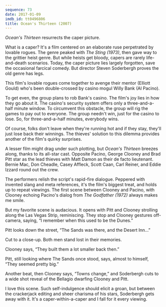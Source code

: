 ```yaml
---
sequence: 73
date: 2017-01-09
imdb_id: tt0496806
title: Ocean's Thirteen (2007)
---
```


_Ocean's Thirteen_ resurrects the caper picture.

What is a caper? It's a film centered on an elaborate ruse perpetrated by lovable rogues. The genre peaked with _The Sting (1973)_, then gave way to the grittier heist genre. But while heists get bloody, capers are rarely life-and-death scenarios. Today, the caper picture lies largely forgotten, save the occasional farcical comedy. But director Steven Soderbergh proves the old genre has legs.

This film's lovable rogues come together to avenge their mentor (Elliott Gould) who's been double-crossed by casino mogul Willy Bank (Al Pacino).

To get even, the group plans to rob Bank's casino. The film's joy lies in how they go about it. The casino's security system offers only a three-and-a-half minute window. To circumvent this obstacle, the group will rig the games to pay out to everyone. The group needn't win, just for the casino to lose. So, for three-and-a-half minutes, everybody wins.

Of course, folks don't leave when they're running hot and if they stay, they'll just lose back their winnings. The thieves' solution to this dilemma provides another of the film's quirky surprises.

A lesser film might drag under such plotting, but _Ocean's Thirteen_ breezes along, thanks to its all-star cast. Opposite Pacino, George Clooney and Brad Pitt star as the lead thieves with Matt Damon as their de facto lieutenant. Bernie Mac, Don Cheadle, Casey Affleck, Scott Caan, Carl Reiner, and Eddie Izzard round out the crew.

The performers relish the script's rapid-fire dialogue. Peppered with invented slang and meta references, it's the film's biggest treat, and holds up to repeat viewings. The first scene between Clooney and Pacino, with Clooney echoing Pacino's dialog from _The Godfather (1972)_ always makes me smile.

But my favorite scene is audacious. It opens with Pitt and Clooney strolling along the Las Vegas Strip, reminiscing. They stop and Clooney gestures off-camera, saying, “I remember when this used to be the Dunes.”

Pitt looks down the street, “The Sands was there, and the Desert Inn…”

Cut to a close-up. Both men stand lost in their memories.

Clooney says, “They built them a lot smaller back then.”

Pitt, still looking where The Sands once stood, says, almost to himself, “They seemed pretty big.”

Another beat, then Clooney says, “Towns change,” and Soderbergh cuts to a wide shot reveal of the Bellagio dwarfing Clooney and Pitt.

I love this scene. Such self-indulgence should elicit a groan, but between the crackerjack editing and sheer charisma of his stars, Soderbergh gets away with it. It's a caper-within-a-caper and I fall for it every viewing.